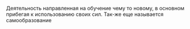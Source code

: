 Деятельность направленная на обучение чему то новому, в основном прибегая к использованию своих сил. Так-же еще называется самообразование 